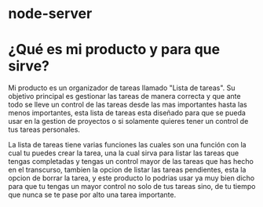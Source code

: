 # node-server
# ¿Qué es mi producto y para que sirve?
Mi producto es un organizador de tareas llamado "Lista de tareas". Su objetivo principal es gestionar
las tareas de manera correcta y que ante todo se lleve un control de las tareas desde las mas 
importantes hasta las menos importantes, esta lista de tareas esta diseñado para que se pueda usar 
en la gestion de proyectos o si solamente quieres tener un control de tus tareas personales.

La lista de tareas tiene varias funciones las cuales son una función con la cual tu puedes crear la tarea,
una la cual sirva para listar las tareas que tengas completadas y tengas un control mayor de las tareas 
que has hecho en el transcurso, tambien la opcion de listar las tareas pendientes, esta la 
opcion de borrar la tarea, y este producto lo podrias usar ya muy bien dicho para que tu tengas
un mayor control no solo de tus tareas sino, de tu tiempo que nunca se te pase por alto una tarea
importante. 
